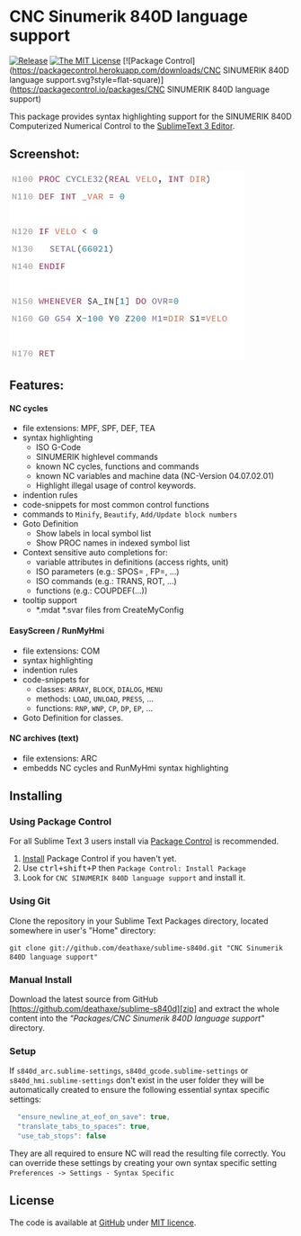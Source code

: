 # CNC Sinumerik 840D language support

[![Release](https://img.shields.io/github/tag/deathaxe/sublime-s840d.svg?style=flat-square)](https://github.com/deathaxe/sublime-s840d/releases)
[![The MIT License](https://img.shields.io/github/license/mashape/apistatus.svg?style=flat-square)](http://opensource.org/licenses/MIT)
[![Package Control](https://packagecontrol.herokuapp.com/downloads/CNC SINUMERIK 840D language support.svg?style=flat-square)](https://packagecontrol.io/packages/CNC SINUMERIK 840D language support)

This package provides syntax highlighting support for the SINUMERIK 840D
Computerized Numerical Control to the [SublimeText 3 Editor][1].


## Screenshot:

![gcode](example.jpg)


## Features:

#### NC cycles

  * file extensions: MPF, SPF, DEF, TEA
  * syntax highlighting
    - ISO G-Code
    - SINUMERIK highlevel commands
    - known NC cycles, functions and commands
    - known NC variables and machine data (NC-Version 04.07.02.01)
    - Highlight illegal usage of control keywords.
  * indention rules
  * code-snippets for most common control functions
  * commands to `Minify`, `Beautify`, `Add/Update block numbers`
  * Goto Definition
    - Show labels in local symbol list
    - Show PROC names in indexed symbol list
  * Context sensitive auto completions for:
    - variable attributes in definitions (access rights, unit)
    - ISO parameters (e.g.: SPOS= , FP=, ...)
    - ISO commands (e.g.: TRANS, ROT, ...)
    - functions (e.g.: COUPDEF(...))
  * tooltip support
    - *.mdat *.svar files from CreateMyConfig


#### EasyScreen / RunMyHmi

  * file extensions: COM
  * syntax highlighting
  * indention rules
  * code-snippets for
    - classes: `ARRAY`, `BLOCK`, `DIALOG`, `MENU`
    - methods: `LOAD`, `UNLOAD`, `PRESS`, ...
    - functions: `RNP`, `WNP`, `CP`, `DP`, `EP`, ...
  * Goto Definition for classes.


#### NC archives (text)

  * file extensions: ARC
  * embedds NC cycles and RunMyHmi syntax highlighting


## Installing

### Using Package Control

For all Sublime Text 3 users install via [Package Control][2] is recommended.

  1. [Install][3] Package Control if you haven't yet.
  2. Use <kbd>ctrl+shift+P</kbd> then `Package Control: Install Package`
  3. Look for `CNC SINUMERIK 840D language support` and install it.


### Using Git

Clone the repository in your Sublime Text Packages directory, located somewhere
in user's "Home" directory:

```shell
git clone git://github.com/deathaxe/sublime-s840d.git "CNC Sinumerik 840D language support"
```


### Manual Install

Download the latest source from GitHub
[https://github.com/deathaxe/sublime-s840d][zip] and extract the whole content
into the _"Packages/CNC Sinumerik 840D language support"_ directory.


### Setup

If `s840d_arc.sublime-settings`, `s840d_gcode.sublime-settings` or
`s840d_hmi.sublime-settings` don't exist in the user folder they will be
automatically created to ensure the following essential syntax specific
settings:

```JavaScript
  "ensure_newline_at_eof_on_save": true,
  "translate_tabs_to_spaces": true,
  "use_tab_stops": false
```

They are all required to ensure NC will read the resulting file correctly. You
can override these settings by creating your own syntax specific setting
`Preferences -> Settings - Syntax Specific`


## License
The code is available at [GitHub][home] under [MIT licence][lic].


[home]: <https://github.com/deathaxe/sublime-s840d>
[zip]:  <https://github.com/deathaxe/sublime-s840d/archive/master.zip>
[lic]:  <https://github.com/deathaxe/sublime-s840d/blob/master/LICENSE>
[1]:    <http://www.sublimetext.com>
[2]:    <https://packagecontrol.io>
[3]:    <https://packagecontrol.io/installation>